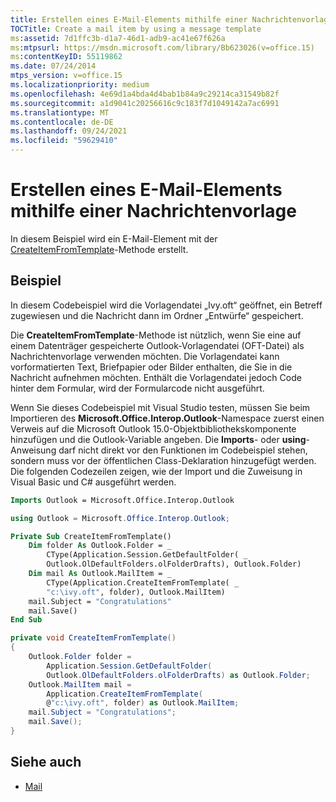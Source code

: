```yaml
---
title: Erstellen eines E-Mail-Elements mithilfe einer Nachrichtenvorlage
TOCTitle: Create a mail item by using a message template
ms:assetid: 7d1ffc3b-d1a7-46d1-adb9-ac41e67f626a
ms:mtpsurl: https://msdn.microsoft.com/library/Bb623026(v=office.15)
ms:contentKeyID: 55119862
ms.date: 07/24/2014
mtps_version: v=office.15
ms.localizationpriority: medium
ms.openlocfilehash: 4e69d1a4bda4d4bab1b84a9c29214ca31549b82f
ms.sourcegitcommit: a1d9041c20256616c9c183f7d1049142a7ac6991
ms.translationtype: MT
ms.contentlocale: de-DE
ms.lasthandoff: 09/24/2021
ms.locfileid: "59629410"
---
```

# <a name="create-a-mail-item-by-using-a-message-template"></a>Erstellen eines E-Mail-Elements mithilfe einer Nachrichtenvorlage

In diesem Beispiel wird ein E-Mail-Element mit der [CreateItemFromTemplate](https://msdn.microsoft.com/library/bb611329\(v=office.15\))-Methode erstellt.

## <a name="example"></a>Beispiel

In diesem Codebeispiel wird die Vorlagendatei „Ivy.oft“ geöffnet, ein Betreff zugewiesen und die Nachricht dann im Ordner „Entwürfe“ gespeichert.

Die **CreateItemFromTemplate**-Methode ist nützlich, wenn Sie eine auf einem Datenträger gespeicherte Outlook-Vorlagendatei (OFT-Datei) als Nachrichtenvorlage verwenden möchten. Die Vorlagendatei kann vorformatierten Text, Briefpapier oder Bilder enthalten, die Sie in die Nachricht aufnehmen möchten. Enthält die Vorlagendatei jedoch Code hinter dem Formular, wird der Formularcode nicht ausgeführt.

Wenn Sie dieses Codebeispiel mit Visual Studio testen, müssen Sie beim Importieren des **Microsoft.Office.Interop.Outlook**-Namespace zuerst einen Verweis auf die Microsoft Outlook 15.0-Objektbibliothekskomponente hinzufügen und die Outlook-Variable angeben. Die **Imports**- oder **using**-Anweisung darf nicht direkt vor den Funktionen im Codebeispiel stehen, sondern muss vor der öffentlichen Class-Deklaration hinzugefügt werden. Die folgenden Codezeilen zeigen, wie der Import und die Zuweisung in Visual Basic und C\# ausgeführt werden.

```vb
Imports Outlook = Microsoft.Office.Interop.Outlook
```


```csharp
using Outlook = Microsoft.Office.Interop.Outlook;
```


```vb
Private Sub CreateItemFromTemplate()
    Dim folder As Outlook.Folder = _
        CType(Application.Session.GetDefaultFolder( _
        Outlook.OlDefaultFolders.olFolderDrafts), Outlook.Folder)
    Dim mail As Outlook.MailItem = _
        CType(Application.CreateItemFromTemplate( _
        "c:\ivy.oft", folder), Outlook.MailItem)
    mail.Subject = "Congratulations"
    mail.Save()
End Sub
```


```csharp
private void CreateItemFromTemplate()
{
    Outlook.Folder folder =
        Application.Session.GetDefaultFolder(
        Outlook.OlDefaultFolders.olFolderDrafts) as Outlook.Folder;
    Outlook.MailItem mail =
        Application.CreateItemFromTemplate(
        @"c:\ivy.oft", folder) as Outlook.MailItem;
    mail.Subject = "Congratulations";
    mail.Save();
}
```

## <a name="see-also"></a>Siehe auch

- [Mail](mail.md)

